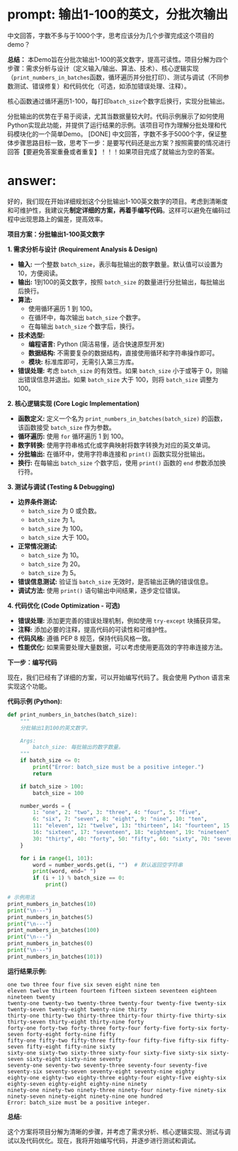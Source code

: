 # prompt: 输出1-100的英文，分批次输出
中文回答，字数不多与于1000个字，思考应该分为几个步骤完成这个项目的demo？

**总结：** 
本Demo旨在分批次输出1-100的英文数字，提高可读性。项目分解为四个步骤：需求分析与设计（定义输入/输出、算法、技术）、核心逻辑实现（`print_numbers_in_batches`函数，循环遍历并分批打印）、测试与调试（不同参数测试、错误修复）和代码优化（可选，如添加错误处理、注释）。

核心函数通过循环遍历1-100，每打印`batch_size`个数字后换行，实现分批输出。

分批输出的优势在于易于阅读，尤其当数据量较大时。代码示例展示了如何使用Python实现此功能，并提供了运行结果的示例。该项目可作为理解分批处理和代码模块化的一个简单Demo。
[DONE]
中文回答，字数不多于5000个字，保证整体步骤思路目标一致，思考下一步：是要写代码还是出方案？按照需要的情况进行回答【要避免答案重叠或者重复】！！！如果项目完成了就输出为空的答案。

# answer: 
 好的，我们现在开始详细规划这个分批输出1-100英文数字的项目。考虑到清晰度和可维护性，我建议先**制定详细的方案，再着手编写代码**。这样可以避免在编码过程中出现思路上的偏差，提高效率。

**项目方案：分批输出1-100英文数字**

**1. 需求分析与设计 (Requirement Analysis & Design)**

*   **输入:**  一个整数 `batch_size`，表示每批输出的数字数量。默认值可以设置为10，方便阅读。
*   **输出:**  1到100的英文数字，按照 `batch_size` 的数量进行分批输出，每批输出后换行。
*   **算法:**
    *   使用循环遍历 1 到 100。
    *   在循环中，每次输出 `batch_size` 个数字。
    *   在每输出 `batch_size` 个数字后，换行。
*   **技术选型:**
    *   **编程语言:** Python (简洁易懂，适合快速原型开发)
    *   **数据结构:**  不需要复杂的数据结构，直接使用循环和字符串操作即可。
    *   **模块:**  标准库即可，无需引入第三方库。
*   **错误处理:**  考虑 `batch_size` 的有效性。如果 `batch_size` 小于或等于 0，则输出错误信息并退出。如果 `batch_size` 大于 100，则将 `batch_size` 调整为 100。

**2. 核心逻辑实现 (Core Logic Implementation)**

*   **函数定义:**  定义一个名为 `print_numbers_in_batches(batch_size)` 的函数，该函数接受 `batch_size` 作为参数。
*   **循环遍历:**  使用 `for` 循环遍历 1 到 100。
*   **数字转换:**  使用字符串格式化或字典映射将数字转换为对应的英文单词。
*   **分批输出:**  在循环中，使用字符串连接和 `print()` 函数实现分批输出。
*   **换行:**  在每输出 `batch_size` 个数字后，使用 `print()` 函数的 `end` 参数添加换行符。

**3. 测试与调试 (Testing & Debugging)**

*   **边界条件测试:**
    *   `batch_size` 为 0 或负数。
    *   `batch_size` 为 1。
    *   `batch_size` 为 100。
    *   `batch_size` 大于 100。
*   **正常情况测试:**
    *   `batch_size` 为 10。
    *   `batch_size` 为 20。
    *   `batch_size` 为 5。
*   **错误信息测试:**  验证当 `batch_size` 无效时，是否输出正确的错误信息。
*   **调试方法:**  使用 `print()` 语句输出中间结果，逐步定位错误。

**4. 代码优化 (Code Optimization - 可选)**

*   **错误处理:**  添加更完善的错误处理机制，例如使用 `try-except` 块捕获异常。
*   **注释:**  添加必要的注释，提高代码的可读性和可维护性。
*   **代码风格:**  遵循 PEP 8 规范，保持代码风格一致。
*   **性能优化:**  如果需要处理大量数据，可以考虑使用更高效的字符串连接方法。

**下一步：编写代码**

现在，我们已经有了详细的方案，可以开始编写代码了。我会使用 Python 语言来实现这个功能。

**代码示例 (Python):**

```python
def print_numbers_in_batches(batch_size):
    """
    分批输出1到100的英文数字。

    Args:
        batch_size: 每批输出的数字数量。
    """
    if batch_size <= 0:
        print("Error: batch_size must be a positive integer.")
        return

    if batch_size > 100:
        batch_size = 100

    number_words = {
        1: "one", 2: "two", 3: "three", 4: "four", 5: "five",
        6: "six", 7: "seven", 8: "eight", 9: "nine", 10: "ten",
        11: "eleven", 12: "twelve", 13: "thirteen", 14: "fourteen", 15: "fifteen",
        16: "sixteen", 17: "seventeen", 18: "eighteen", 19: "nineteen", 20: "twenty",
        30: "thirty", 40: "forty", 50: "fifty", 60: "sixty", 70: "seventy", 80: "eighty", 90: "ninety"
    }

    for i in range(1, 101):
        word = number_words.get(i, "")  # 默认返回空字符串
        print(word, end=" ")
        if (i + 1) % batch_size == 0:
            print()

# 示例用法
print_numbers_in_batches(10)
print("\n---")
print_numbers_in_batches(5)
print("\n---")
print_numbers_in_batches(100)
print("\n---")
print_numbers_in_batches(0)
print("\n---")
print_numbers_in_batches(101))
```

**运行结果示例:**

```
one two three four five six seven eight nine ten
eleven twelve thirteen fourteen fifteen sixteen seventeen eighteen nineteen twenty
twenty-one twenty-two twenty-three twenty-four twenty-five twenty-six twenty-seven twenty-eight twenty-nine thirty
thirty-one thirty-two thirty-three thirty-four thirty-five thirty-six thirty-seven thirty-eight thirty-nine forty
forty-one forty-two forty-three forty-four forty-five forty-six forty-seven forty-eight forty-nine fifty
fifty-one fifty-two fifty-three fifty-four fifty-five fifty-six fifty-seven fifty-eight fifty-nine sixty
sixty-one sixty-two sixty-three sixty-four sixty-five sixty-six sixty-seven sixty-eight sixty-nine seventy
seventy-one seventy-two seventy-three seventy-four seventy-five seventy-six seventy-seven seventy-eight seventy-nine eighty
eighty-one eighty-two eighty-three eighty-four eighty-five eighty-six eighty-seven eighty-eight eighty-nine ninety
ninety-one ninety-two ninety-three ninety-four ninety-five ninety-six ninety-seven ninety-eight ninety-nine one hundred
Error: batch_size must be a positive integer.
```

**总结:**

这个方案将项目分解为清晰的步骤，并考虑了需求分析、核心逻辑实现、测试与调试以及代码优化。现在，我将开始编写代码，并逐步进行测试和调试。

